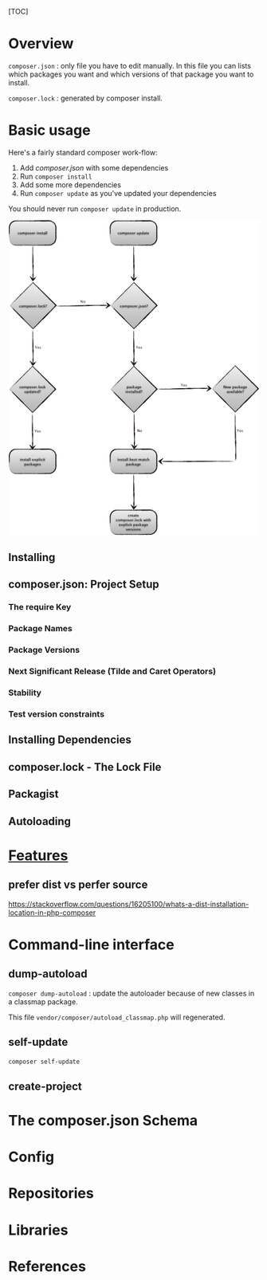 [TOC]

# Overview

`composer.json` : only file you have to edit manually. In this file you
can lists which packages you want and which versions of that package you
want to install.

`composer.lock` : generated by composer install.

# Basic usage

Here's a fairly standard composer work-flow:

1. Add *composer.json* with some dependencies
2. Run `composer install`
3. Add some more dependencies
4. Run `composer update` as you've updated your dependencies

You should never run `composer update` in production.

![composer install and update workflow][install-update]

## Installing

## composer.json: Project Setup

### The require Key

### Package Names


### Package Versions


### Next Significant Release (Tilde and Caret Operators)


### Stability



### Test version constraints


## Installing Dependencies


## composer.lock - The Lock File


## Packagist


## Autoloading



# [Features](http://moquet.net/blog/5-features-about-composer-php/)

## prefer dist vs perfer source

https://stackoverflow.com/questions/16205100/whats-a-dist-installation-location-in-php-composer


# Command-line interface

## dump-autoload

`composer dump-autoload` : update the autoloader because of new classes
in a classmap package.

This file `vendor/composer/autoload_classmap.php` will regenerated.

## self-update

`composer self-update`

## create-project


# The composer.json Schema

# Config

# Repositories

# Libraries

# References

[install-update]: https://github.com/samtron1412/figures/raw/master/composer/composer-install-flow.png?sanitize=true

